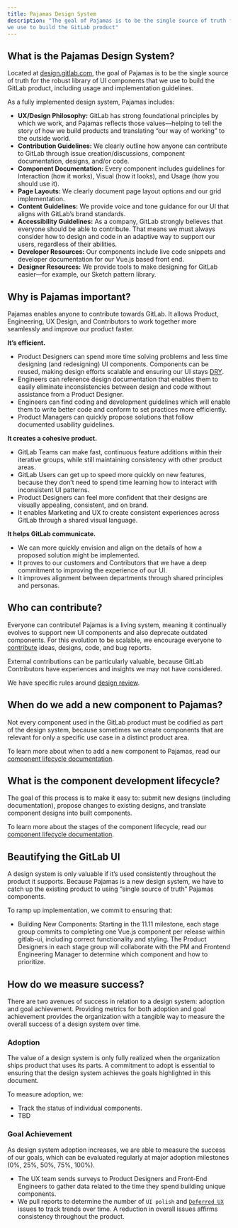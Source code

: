 ```yaml
---
title: Pajamas Design System
description: "The goal of Pajamas is to be the single source of truth for the robust library of UI components that
we use to build the GitLab product"
---
```


## What is the Pajamas Design System?

Located at [design.gitlab.com](https://design.gitlab.com/), the goal of Pajamas
is to be the single source of truth for the robust library of UI components that
we use to build the GitLab product, including usage and implementation guidelines.

As a fully implemented design system, Pajamas includes:

- **UX/Design Philosophy:** GitLab has strong foundational principles by which
we work, and Pajamas reflects those values&mdash;helping to tell the story of
how we build products and translating “our way of working” to the outside world.
- **Contribution Guidelines:** We clearly outline how anyone can contribute to
GitLab through issue creation/discussions, component documentation, designs,
and/or code.
- **Component Documentation:** Every component includes guidelines for Interaction
(how it works), Visual (how it looks), and Usage (how you should use it).
- **Page Layouts:** We clearly document page layout options and our grid implementation.
- **Content Guidelines:** We provide voice and tone guidance for our UI that
aligns with GitLab’s brand standards.
- **Accessibility Guidelines:** As a company, GitLab strongly believes that
everyone should be able to contribute. That means we must always consider how to
design and code in an adaptive way to support our users, regardless of their abilities.
- **Developer Resources:** Our components include live code snippets and developer
documentation for our Vue.js based front end.
- **Designer Resources:** We provide tools to make designing for GitLab easier&mdash;for
example, our Sketch pattern library.

## Why is Pajamas important?

Pajamas enables anyone to contribute towards GitLab. It allows Product, Engineering,
UX Design, and Contributors to work together more seamlessly and improve our product faster.

**It’s efficient.**

- Product Designers can spend more time solving problems and less time designing
(and redesigning) UI components. Components can be reused, making design efforts
scalable and ensuring our UI stays [DRY](https://deviq.com/don-t-repeat-yourself/).
- Engineers can reference design documentation that enables them to easily eliminate
inconsistencies between design and code without assistance from a Product Designer.
- Engineers can find coding and development guidelines which will enable them to
write better code and conform to set practices more efficiently.
- Product Managers can quickly propose solutions that follow documented usability
guidelines.

**It creates a cohesive product.**

- GitLab Teams can make fast, continuous feature additions within their iterative
groups, while still maintaining consistency with other product areas.
- GitLab Users can get up to speed more quickly on new features, because they
don’t need to spend time learning how to interact with inconsistent UI patterns.
- Product Designers can feel more confident that their designs are visually
appealing, consistent, and on brand.
- It enables Marketing and UX to create consistent experiences across GitLab
through a shared visual language.

**It helps GitLab communicate.**

- We can more quickly envision and align on the details of how a proposed solution
might be implemented.
- It proves to our customers and Contributors that we have a deep commitment to
improving the experience of our UI.
- It improves alignment between departments through shared principles and personas.

## Who can contribute?

Everyone can contribute! Pajamas is a living system, meaning it continually evolves
to support new UI components and also deprecate outdated components. For this
evolution to be scalable, we encourage everyone to [contribute](https://design.gitlab.com/contribute/get-started)
ideas, designs, code, and bug reports.

External contributions can be particularly valuable, because GitLab Contributors
have experiences and insights we may not have considered.

We have specific rules around [design review](/handbook/product/ux/pajamas-design-system/design-review/).

## When do we add a new component to Pajamas?

Not every component used in the GitLab product must be codified as part of the
design system, because sometimes we create components that are relevant for only
a specific use case in a distinct product area.

To learn more about when to add a new component to Pajamas, read our [component
lifecycle documentation](https://design.gitlab.com/get-started/lifecycle#determining-whether-a-component-should-be-included-in-pajamas).

## What is the component development lifecycle?

The goal of this process is to make it easy to: submit new designs (including
documentation), propose changes to existing designs, and translate component
designs into built components.

To learn more about the stages of the component lifecycle, read our [component
lifecycle documentation](https://design.gitlab.com/get-started/lifecycle).

## Beautifying the GitLab UI

A design system is only valuable if it’s used consistently throughout the product
it supports. Because Pajamas is a new design system, we have to catch up the
existing product to using “single source of truth” Pajamas components.

To ramp up implementation, we commit to ensuring that:

- Building New Components: Starting in the 11.11 milestone, each stage group
commits to completing one Vue.js component per release within gitlab-ui, including
correct functionality and styling. The Product Designers in each stage group
will collaborate with the PM and Frontend Engineering Manager to determine
which component and how to prioritize.

## How do we measure success?

There are two avenues of success in relation to a design system: adoption and
goal achievement. Providing metrics for both adoption and goal achievement provides
the organization with a tangible way to measure the overall success of a design
system over time.

### Adoption

The value of a design system is only fully realized when the organization ships
product that uses its parts. A commitment to adopt is essential to ensuring that
the design system achieves the goals highlighted in this document.

To measure adoption, we:

- Track the status of individual components.
- TBD

### Goal Achievement

As design system adoption increases, we are able to measure the success of our
goals, which can be evaluated regularly at major adoption milestones (0%, 25%,
50%, 75%, 100%).

- The UX team sends surveys to Product Designers and Front-End Engineers to gather
data related to the time they spend building unique components.
- We pull reports to determine the number of `UI polish` and
[`Deferred UX`](https://docs.gitlab.com/ee/development/labels/index.html#technical-debt-and-deferred-ux)
issues to track trends over time. A reduction in overall issues affirms consistency
throughout the product.
